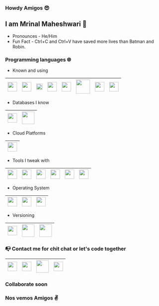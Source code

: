 ### Howdy Amigos 😎

## I am Mrinal Maheshwari 🤝

- Pronounces - He/Him
- Fun Fact - Ctrl+C and Ctrl+V have saved more lives than Batman and Robin.

### Programming languages 🌐

- Known and using

| [<img src=https://user-images.githubusercontent.com/11848011/89715997-58d08000-d9c7-11ea-8847-e95e09b401b7.png width="30">](http://angular.io) | [<img src=https://user-images.githubusercontent.com/11848011/89716012-671e9c00-d9c7-11ea-95bb-3db982af1333.png width="30">](https://www.w3schools.com/html/default.asp) | [<img src=https://user-images.githubusercontent.com/11848011/89716032-8a494b80-d9c7-11ea-8440-0469bde629ef.png width="20">](https://www.java.com/en/) | [<img src=https://user-images.githubusercontent.com/11848011/89716039-90d7c300-d9c7-11ea-88cc-07034ef90776.png width="30">](http://swift.org) | [<img src=https://user-images.githubusercontent.com/11848011/89716044-9af9c180-d9c7-11ea-9af1-1f7bf0c64271.png width="30">](https://javascript.info) | [<img src=https://user-images.githubusercontent.com/11848011/89716171-79e5a080-d9c8-11ea-9051-cf5d64a8e47b.png width="45">](http://reactnative.dev) | [<img src=https://user-images.githubusercontent.com/11848011/89716001-5d953400-d9c7-11ea-8a8d-acc6058763a6.png width="30">](https://www.w3schools.com/css/) | [<img src=https://user-images.githubusercontent.com/11848011/89716038-8fa69600-d9c7-11ea-9ee0-21166db44eb5.png width="30">](https://sass-lang.com) |
|---|---|---|---|---|---|---|---|

- Databases I know

| [<img src=https://user-images.githubusercontent.com/11848011/89716050-9c2aee80-d9c7-11ea-9511-a1a78a81362e.png width="30">](https://www.postgresql.org) | [<img src=https://user-images.githubusercontent.com/11848011/89716048-9b925800-d9c7-11ea-808c-098564d4eb03.png width="40">](https://www.mysql.com) | 
|---|---|

- Cloud Platforms

| [<img src=https://user-images.githubusercontent.com/11848011/89716098-de543000-d9c7-11ea-8545-f0d83b36af6e.png width="30">](http://heroku.com) |
|---|

- Tools I tweak with

| [<img src=https://user-images.githubusercontent.com/11848011/89716029-86b5c480-d9c7-11ea-91dd-b01caa430ddd.png width="30">](https://www.jetbrains.com/idea/) | [<img src=https://user-images.githubusercontent.com/11848011/89716034-8c130f00-d9c7-11ea-9eb7-fb25d2f674a7.png width="30">](https://notepad-plus-plus.org) | [<img src=https://user-images.githubusercontent.com/11848011/89715999-5a9a4380-d9c7-11ea-81b4-62608f973433.png width="30">](http://atom.io) | [<img src=https://user-images.githubusercontent.com/11848011/89716063-a51bc000-d9c7-11ea-974c-69e85093879b.png width="30">](https://www.jetbrains.com/webstorm/) | [<img src=https://user-images.githubusercontent.com/11848011/89716066-a77e1a00-d9c7-11ea-8806-10b5f333ab74.png width="30">](https://developer.apple.com/xcode/resources/) | [<img src=https://user-images.githubusercontent.com/11848011/89716061-a3ea9300-d9c7-11ea-8a1c-84f0ed340b17.png width="30">](https://code.visualstudio.com) |
|---|---|---|---|---|---|

- Operating System

| [<img src=https://user-images.githubusercontent.com/11848011/89716033-8ae1e200-d9c7-11ea-93e5-c4b10be0d533.png width="30">](https://developer.apple.com/macos/) | [<img src=https://user-images.githubusercontent.com/11848011/89716064-a6e58380-d9c7-11ea-9343-1153f66909aa.png width="30">](https://www.microsoft.com/en-in/windows) | [<img src=https://user-images.githubusercontent.com/11848011/89716060-a351fc80-d9c7-11ea-915d-d06886de547f.png width="30">](https://ubuntu.com) |
|---|---|---|

- Versioning

| [<img src=https://user-images.githubusercontent.com/11848011/89716004-5ff78e00-d9c7-11ea-97f8-67a6c2681285.png width="30">](https://git-scm.com) | [<img src=https://user-images.githubusercontent.com/11848011/89732363-e6fe4200-da6b-11ea-95d8-da7cc24f71f9.png width="40">](https://bitbucket.org/maheshwarimrinal/) | [<img src=https://user-images.githubusercontent.com/11848011/89732365-e9609c00-da6b-11ea-849e-03bc2992b72e.png width="40">](https://github.com/maheshwarimrinal) |
|---|---|---|

### 📭 Contact me for chit chat or let's code together

| [<img src=https://user-images.githubusercontent.com/11848011/89716053-9fbe7580-d9c7-11ea-8a51-ccb4f9787739.png width="30">](https://t.me/maheshwarimrinal) | [<img src=https://user-images.githubusercontent.com/11848011/89716015-6ede4080-d9c7-11ea-833c-14059780bd19.png width="30">](http://instagram.com/maheshwarimrinal/) | [<img src=https://user-images.githubusercontent.com/11848011/89716006-6259e800-d9c7-11ea-86d4-be19395f249f.png width="40">](mailto:maheshwari.mrinal@gmail.com) |  [<img src=https://user-images.githubusercontent.com/11848011/89732604-7a844280-da6d-11ea-8240-525585e77ba2.png width="30">](http://linkedin.com/in/mrinalmaheshwari/) |
|---|---|---|---|
### Collaborate soon
### Nos vemos Amigos ✌️
